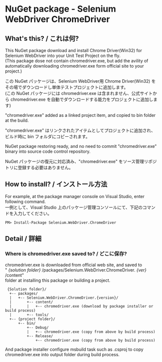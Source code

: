 # NuGet package - Selenium WebDriver ChromeDriver

## What's this? / これは何?

This NuGet package download and install Chrome Driver(Win32) for Selenium WebDriver into your Unit Test Project on the fly.  
(This package dose not contain chromedriver.exe, but add the avility of automatically downloading chromedriver.exe form official site to your project.)

この NuGet パッケージは、Selenium WebDriver用 Chrome Driver(Win32) をその場でダウンロードし単体テストプロジェクトに追加します。  
(この NuGet パッケージには chromedriver.exe は含まれません、公式サイトから chromedriver.exe を自動でダウンロードする能力をプロジェクトに追加します)

"chromedriver.exe" added as a linked project item, and copied to bin folder at the build.

"chromedriver.exe" はリンクされたアイテムとしてプロジェクトに追加され、ビルド時に bin フォルダにコピーされます。

NuGet package restoring ready, and no need to commit "chromedriver.exe" binary into source code control repository.

NuGet パッケージの復元に対応済み、"chromedriver.exe" をソース管理リポジトリに登録する必要はありません。

## How to install? / インストール方法

For example, at the package manager console on Visual Studio, enter following command.  
一例として、Visual Studio 上のパッケージ管理コンソールにて、下記のコマンドを入力してください。

    PM> Install-Package Selenium.WebDriver.ChromeDriver
    
## Detail / 詳細

### Where is chromedriver.exe saved to? / どこに保存?

chromedriver.exe is downloaded from official web site, and saved to  
" _{solution folder}_ /packages/Selenium.WebDriver.ChromeDriver. _{ver}_ /content"  
folder at installing this package or building a project.

     {Solution folder}/
      +-- packages/
      |   +-- Selenium.WebDriver.ChromeDriver.{version}/
      |       +-- content/
      |       |   +-- chromedriver.exe (download by package installer or build process)
      |       +-- tools/
      +-- {project folder}/
          +-- bin/
              +-- Debug/
              |   +-- chromedriver.exe (copy from above by build process)
              +-- Release/
                  +-- chromedriver.exe (copy from above by build process)
 
 And package installer configure msbuild task such as .csproj to
 copy chromedriver.exe into output folder during build process.
 
